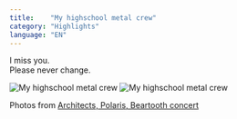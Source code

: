 ```yaml
---
title:    "My highschool metal crew"
category: "Highlights"
language: "EN"
---
```


I miss you.  
Please never change.

![My highschool metal crew](/assets/music-reports/2019-01-31-architects-polaris-beartooth/my-crew1.jpg)
![My highschool metal crew](/assets/music-reports/2019-01-31-architects-polaris-beartooth/my-crew2.jpg)

Photos from [Architects, Polaris, Beartooth concert](/music/architects-polaris-beartooth-2019-01-31/)
